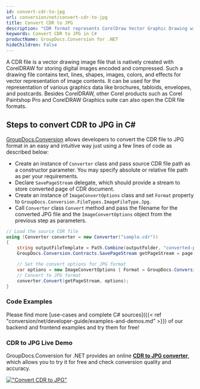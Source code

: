 ```yaml
---
id: convert-cdr-to-jpg
url: conversion/net/convert-cdr-to-jpg
title: Convert CDR to JPG
description: "CDR format represents CorelDraw Vector Graphic Drawing with .cdr extension. Learn how to convert CDR to JPG file programmatically in C# language using GroupDocs.Conversion for .NET library."
keywords: Convert CDR to JPG in C#
productName: GroupDocs.Conversion for .NET
hideChildren: False
---
```


A CDR file is a vector drawing image file that is natively created with CorelDRAW for storing digital images encoded and compressed. Such a drawing file contains text, lines, shapes, images, colors, and effects for vector representation of image contents. It can be used for the representation of various graphics data like brochures, tabloids, envelopes, and postcards. Besides CorelDRAW, other Corel products such as Corel Paintshop Pro and CorelDRAW Graphics suite can also open the CDR file formats.

## Steps to convert CDR to JPG in C#

[GroupDocs.Conversion](https://products.groupdocs.com/conversion/net) allows developers to convert the CDR file to JPG format in an easy and intuitive way just using a few lines of code as described below:

* Create an instance of `Converter` class and pass source CDR file path as a constructor parameter. You may specify absolute or relative file path as per your requirements. 
* Declare `SavePageStream` delegate, which should provide a stream to store converted page of CDR document.
* Create an instance of `ImageConvertOptions` class and set `Format` property to `GroupDocs.Conversion.FileTypes.ImageFileType.Jpg`.
* Call `Converter` class `Convert` method and pass the filename for the converted JPG file and the `ImageConvertOptions` object from the previous step as parameters.

```csharp
// Load the source CDR file
using (Converter converter = new Converter("sample.cdr"))
{
    string outputFileTemplate = Path.Combine(outputFolder, "converted-page-{0}.jpg");
    GroupDocs.Conversion.Contracts.SavePageStream getPageStream = page => new FileStream(string.Format(outputFileTemplate, page), FileMode.Create);

    // Set the convert options for JPG format
    var options = new ImageConvertOptions { Format = GroupDocs.Conversion.FileTypes.ImageFileType.Jpg };   
    // Convert to JPG format
    converter.Convert(getPageStream, options);
}
```

### Code Examples

Please find more [use-cases and complete C# sources]({{< ref "conversion/net/developer-guide/examples-and-demos.md" >}}) of our backend and frontend examples and try them for free!

### CDR to JPG Live Demo

GroupDocs.Conversion for .NET provides an online [**CDR to JPG converter**](https://products.groupdocs.app/conversion/cdr-to-jpg), which allows you to try it for free and check conversion quality and accuracy.

[!["Convert CDR to JPG"](conversion/net/images/convert-to-jpg/convert-cdr-to-jpg.png)](https://products.groupdocs.app/conversion/cdr-to-jpg)